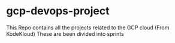 # gcp-devops-project
This Repo contains all the projects related to the GCP cloud (From KodeKloud)
These are been divided into sprints
